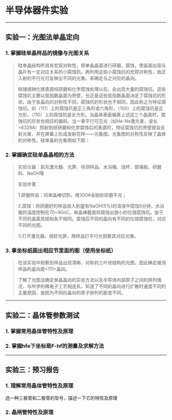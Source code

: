 # 半导体器件实验

---

## 实验一：光图法单晶定向

### 1. 掌握硅单晶样品的镜像与光图关系

> 硅单晶结构所具有宏观对称性，把单晶晶面进行研磨、腐蚀，使晶面出现与晶片有一定对应关系的小腐蚀抗。再利用这些小腐蚀抗的宏观对称性，由正入射的平行光可反映出不同的光象。来确定与之对应的晶向。 
> 
> 硅锗或砷化镓表面经研磨和化学腐蚀处理以后，会出现大量的腐蚀坑。这些腐蚀坑主要以低指数晶面为界壁，也正是这些低指数晶面决定了腐蚀坑的形状。由于各晶向的对称性不同，腐蚀坑的形状也不相同，因此称之为特征腐蚀坑。如（111）上的腐蚀坑是正三角形或六角形，（100）上的腐蚀坑是正方形，（110）上的腐蚀坑是长方形。当晶体表面偏离上述这三个晶面时，腐蚀坑的形状也相应的偏斜。当一束平行可见光（如He-Ne激光束，波长=6328A）照射到经研磨和化学腐蚀后的表面时，特征腐蚀坑的界壁就会反射光束，并在屏幕上形成发射花样——光象图。光象图的对称性反映了晶体的对称性。硅单晶的光象图如下图： 

### 2. 掌握确定硅单晶晶相的方法

> 实验仪器：氦氖激光器、光屏、待测样品、水浴箱、烧杯、玻璃板、研磨料、NaOH等
> 
> 实验步骤：
> 
> 1.研磨样品：将单晶棒切割，用300#金刚砂研磨平光；
> 
> 2.腐蚀：将研磨好的样品放入到盛有NaOH(5%)的溶液中腐蚀5分钟，水浴箱的温度控制在70~90oC，单晶棒截面将腐蚀出很小的位错腐蚀坑。由于不同的晶面其结构各不相同。腐蚀后不同的晶向有不同的位错腐蚀抗，对应不同的光图。
> 
> 3.打开激光器，调好光屏，用样品打平行光观察其对应光像。 

### 3. 拿坐标纸画出相应节里面的图（使用坐标纸）

> 在该实验中观察到样品出现清晰、对称的三叶状结构的光图，因此确定被测样品的晶向是<111>晶向。
> 
> 了解了光图法确定单晶晶向的实验方法以及半导体内部原子之间的排列情况，与所学的微电子工艺相连系，知道了不同的晶向进行扩散时速度不同的主要原因，是因为不同的晶向的原子排列的密度不同。

---

## 实验二：晶体管参数测试

### 1. 掌握常用晶体管特性及原理
### 2. 掌握hfe下坐标是F-hf的测量及求解方法

---

## 实验三：预习报告
 
### 1. 理解常用晶体管特性及原理

选一种三极管和二极管的型号，描述一下它的特性及原理
    
### 2. 晶闸管特性及原理